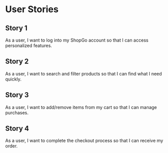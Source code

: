 # User Stories

## Story 1
As a user, I want to log into my ShopGo account so that I can access personalized features.

## Story 2
As a user, I want to search and filter products so that I can find what I need quickly.

## Story 3
As a user, I want to add/remove items from my cart so that I can manage purchases.

## Story 4
As a user, I want to complete the checkout process so that I can receive my order.
